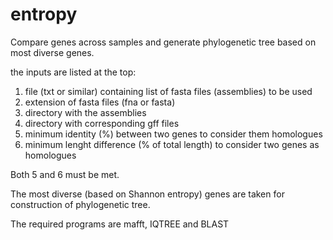 # entropy
Compare genes across samples and generate phylogenetic tree based on most diverse genes.

the inputs are listed at the top:
1. file (txt or similar) containing list of fasta files (assemblies) to be used
2. extension of fasta files (fna or fasta)
3. directory with the assemblies
4. directory with corresponding gff files
5. minimum identity (%) between two genes to consider them homologues
6. minimum lenght difference (% of total length) to consider two genes as homologues

Both 5 and 6 must be met.

The most diverse (based on Shannon entropy) genes are taken for construction of phylogenetic tree.

The required programs are mafft, IQTREE and BLAST
